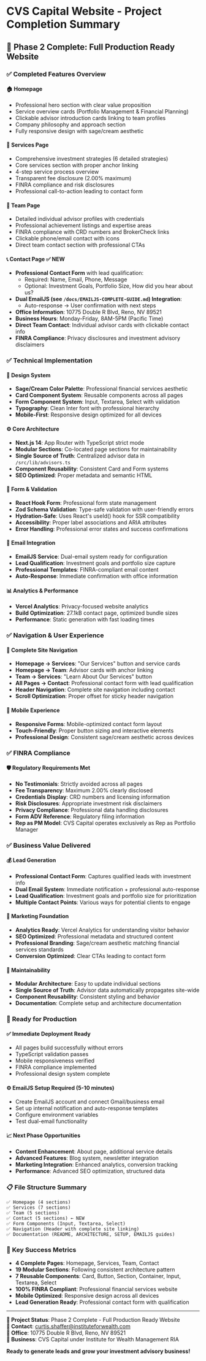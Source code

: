# CVS Capital Website - Project Completion Summary

## 🎉 Phase 2 Complete: Full Production Ready Website

### ✅ **Completed Features Overview**

#### **🏠 Homepage**
- Professional hero section with clear value proposition
- Service overview cards (Portfolio Management & Financial Planning)
- Clickable advisor introduction cards linking to team profiles
- Company philosophy and approach section
- Fully responsive design with sage/cream aesthetic

#### **💼 Services Page**
- Comprehensive investment strategies (6 detailed strategies)
- Core services section with proper anchor linking
- 4-step service process overview
- Transparent fee disclosure (2.00% maximum)
- FINRA compliance and risk disclosures
- Professional call-to-action leading to contact form

#### **👥 Team Page**  
- Detailed individual advisor profiles with credentials
- Professional achievement listings and expertise areas
- FINRA compliance with CRD numbers and BrokerCheck links
- Clickable phone/email contact with icons
- Direct team contact section with professional CTAs

#### **📞 Contact Page** ✅ NEW
- **Professional Contact Form** with lead qualification:
  - Required: Name, Email, Phone, Message
  - Optional: Investment Goals, Portfolio Size, How did you hear about us?
- **Dual EmailJS (see `/docs/EMAILJS-COMPLETE-GUIDE.md`) Integration**:
  - Auto-response → User confirmation with next steps
- **Office Information**: 10775 Double R Blvd, Reno, NV 89521
- **Business Hours**: Monday-Friday, 8AM-5PM (Pacific Time)
- **Direct Team Contact**: Individual advisor cards with clickable contact info
- **FINRA Compliance**: Privacy disclosures and investment advisory disclaimers

### ✅ **Technical Implementation**

#### **🎨 Design System**
- **Sage/Cream Color Palette**: Professional financial services aesthetic
- **Card Component System**: Reusable components across all pages
- **Form Component System**: Input, Textarea, Select with validation
- **Typography**: Clean Inter font with professional hierarchy
- **Mobile-First**: Responsive design optimized for all devices

#### **⚙️ Core Architecture**
- **Next.js 14**: App Router with TypeScript strict mode
- **Modular Sections**: Co-located page sections for maintainability
- **Single Source of Truth**: Centralized advisor data in `/src/lib/advisors.ts`
- **Component Reusability**: Consistent Card and Form systems
- **SEO Optimized**: Proper metadata and semantic HTML

#### **📝 Form & Validation**
- **React Hook Form**: Professional form state management
- **Zod Schema Validation**: Type-safe validation with user-friendly errors
- **Hydration-Safe**: Uses React's useId() hook for SSR compatibility
- **Accessibility**: Proper label associations and ARIA attributes
- **Error Handling**: Professional error states and success confirmations

#### **📧 Email Integration**
- **EmailJS Service**: Dual-email system ready for configuration
- **Lead Qualification**: Investment goals and portfolio size capture
- **Professional Templates**: FINRA-compliant email content
- **Auto-Response**: Immediate confirmation with office information

#### **📊 Analytics & Performance**
- **Vercel Analytics**: Privacy-focused website analytics
- **Build Optimization**: 27.1kB contact page, optimized bundle sizes
- **Performance**: Static generation with fast loading times

### ✅ **Navigation & User Experience**

#### **🔗 Complete Site Navigation**
- **Homepage → Services**: "Our Services" button and service cards
- **Homepage → Team**: Advisor cards with anchor linking
- **Team → Services**: "Learn About Our Services" button
- **All Pages → Contact**: Professional contact form with lead qualification
- **Header Navigation**: Complete site navigation including contact
- **Scroll Optimization**: Proper offset for sticky header navigation

#### **📱 Mobile Experience**
- **Responsive Forms**: Mobile-optimized contact form layout
- **Touch-Friendly**: Proper button sizing and interactive elements
- **Professional Design**: Consistent sage/cream aesthetic across devices

### ✅ **FINRA Compliance**

#### **🛡️ Regulatory Requirements Met**
- **No Testimonials**: Strictly avoided across all pages
- **Fee Transparency**: Maximum 2.00% clearly disclosed
- **Credentials Display**: CRD numbers and licensing information
- **Risk Disclosures**: Appropriate investment risk disclaimers
- **Privacy Compliance**: Professional data handling disclosures
- **Form ADV Reference**: Regulatory filing information
- **Rep as PM Model**: CVS Capital operates exclusively as Rep as Portfolio Manager

### ✅ **Business Value Delivered**

#### **💰 Lead Generation**
- **Professional Contact Form**: Captures qualified leads with investment info
- **Dual Email System**: Immediate notification + professional auto-response
- **Lead Qualification**: Investment goals and portfolio size for prioritization
- **Multiple Contact Points**: Various ways for potential clients to engage

#### **🎯 Marketing Foundation**
- **Analytics Ready**: Vercel Analytics for understanding visitor behavior
- **SEO Optimized**: Professional metadata and structured content
- **Professional Branding**: Sage/cream aesthetic matching financial services standards
- **Conversion Optimized**: Clear CTAs leading to contact form

#### **🔧 Maintainability**
- **Modular Architecture**: Easy to update individual sections
- **Single Source of Truth**: Advisor data automatically propagates site-wide
- **Component Reusability**: Consistent styling and behavior
- **Documentation**: Complete setup and architecture documentation

### 🚀 **Ready for Production**

#### **✅ Immediate Deployment Ready**
- All pages build successfully without errors
- TypeScript validation passes
- Mobile responsiveness verified
- FINRA compliance implemented
- Professional design system complete

#### **⚙️ EmailJS Setup Required** (5-10 minutes)
- Create EmailJS account and connect Gmail/business email
- Set up internal notification and auto-response templates
- Configure environment variables
- Test dual-email functionality

#### **📈 Next Phase Opportunities**
- **Content Enhancement**: About page, additional service details
- **Advanced Features**: Blog system, newsletter integration
- **Marketing Integration**: Enhanced analytics, conversion tracking
- **Performance**: Advanced SEO optimization, structured data

### 📋 **File Structure Summary**
```
✅ Homepage (4 sections)
✅ Services (7 sections) 
✅ Team (5 sections)
✅ Contact (5 sections) ← NEW
✅ Form Components (Input, Textarea, Select)
✅ Navigation (Header with complete site linking)
✅ Documentation (README, ARCHITECTURE, SETUP, EMAILJS guides)
```

### 🎯 **Key Success Metrics**

- **4 Complete Pages**: Homepage, Services, Team, Contact
- **19 Modular Sections**: Following consistent architecture pattern
- **7 Reusable Components**: Card, Button, Section, Container, Input, Textarea, Select
- **100% FINRA Compliant**: Professional financial services website
- **Mobile Optimized**: Responsive design across all devices
- **Lead Generation Ready**: Professional contact form with qualification

---

**🎉 Project Status**: Phase 2 Complete - Full Production Ready Website  
**📧 Contact**: curtis.shaffer@instituteforwealth.com  
**🏢 Office**: 10775 Double R Blvd, Reno, NV 89521  
**💼 Business**: CVS Capital under Institute for Wealth Management RIA

**Ready to generate leads and grow your investment advisory business!**
